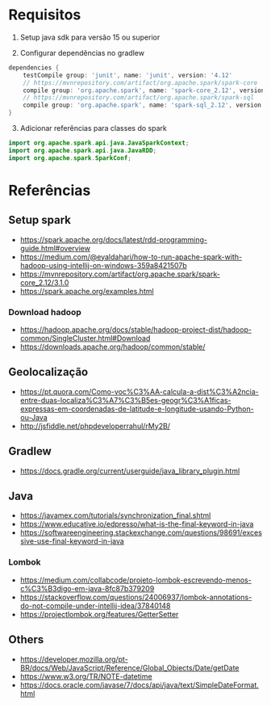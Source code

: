 # Requisitos

1. Setup java sdk para versão 15 ou superior

2. Configurar dependências no gradlew

```groovy
dependencies {
    testCompile group: 'junit', name: 'junit', version: '4.12'
    // https://mvnrepository.com/artifact/org.apache.spark/spark-core
    compile group: 'org.apache.spark', name: 'spark-core_2.12', version: '3.1.0'
    // https://mvnrepository.com/artifact/org.apache.spark/spark-sql
    compile group: 'org.apache.spark', name: 'spark-sql_2.12', version: '3.1.0'
}
```

3. Adicionar referências para classes do spark
```java
import org.apache.spark.api.java.JavaSparkContext;
import org.apache.spark.api.java.JavaRDD;
import org.apache.spark.SparkConf;
```

# Referências

## Setup spark

- https://spark.apache.org/docs/latest/rdd-programming-guide.html#overview
- https://medium.com/@eyaldahari/how-to-run-apache-spark-with-hadoop-using-intellij-on-windows-359a8421507b
- https://mvnrepository.com/artifact/org.apache.spark/spark-core_2.12/3.1.0
- https://spark.apache.org/examples.html

### Download hadoop

- https://hadoop.apache.org/docs/stable/hadoop-project-dist/hadoop-common/SingleCluster.html#Download
- https://downloads.apache.org/hadoop/common/stable/

## Geolocalização

- https://pt.quora.com/Como-voc%C3%AA-calcula-a-dist%C3%A2ncia-entre-duas-localiza%C3%A7%C3%B5es-geogr%C3%A1ficas-expressas-em-coordenadas-de-latitude-e-longitude-usando-Python-ou-Java
- http://jsfiddle.net/phpdeveloperrahul/rMy2B/

## Gradlew

- https://docs.gradle.org/current/userguide/java_library_plugin.html

## Java

- https://javamex.com/tutorials/synchronization_final.shtml
- https://www.educative.io/edpresso/what-is-the-final-keyword-in-java
- https://softwareengineering.stackexchange.com/questions/98691/excessive-use-final-keyword-in-java

### Lombok

- https://medium.com/collabcode/projeto-lombok-escrevendo-menos-c%C3%B3digo-em-java-8fc87b379209
- https://stackoverflow.com/questions/24006937/lombok-annotations-do-not-compile-under-intellij-idea/37840148
- https://projectlombok.org/features/GetterSetter

## Others

- https://developer.mozilla.org/pt-BR/docs/Web/JavaScript/Reference/Global_Objects/Date/getDate
- https://www.w3.org/TR/NOTE-datetime
- https://docs.oracle.com/javase/7/docs/api/java/text/SimpleDateFormat.html